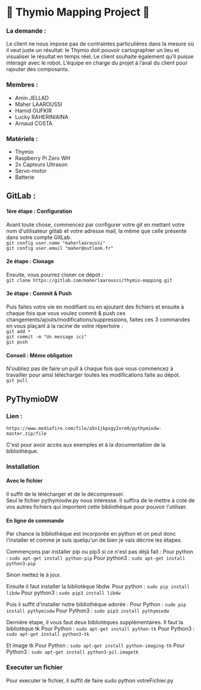 # &#x1F53A; Thymio Mapping Project &#x1F53A;

### La demande :
Le client ne nous impose pas de contraintes particulières dans la mesure où il veut
juste un résultat: le Thymio doit pouvoir cartographier un lieu et visualiser le résultat
en temps réel. Le client souhaite également qu’il puisse interagir avec le robot.
L’équipe en charge du projet à l’aval du client pour rajouter des composants.

### Membres :
* Amin JELLAD
* Maher LAAROUSSI
* Hamid OUFKIR
* Lucky RAHERINIAINA
* Arnaud COSTA

### Matériels :
* Thymio
* Raspberry Pi Zero WH
* 2x Capteurs Ultrason
* Servo-motor
* Batterie


## GitLab :
#### 1ère étape : Configuration
Avant toute chose, commencez par configurer votre git en mettant votre nom d'utilisateur gitlab et votre adresse mail, la même que celle présente dans votre compte GitLab.  
`git config user.name "maherlaaroussi"`  
`git config user.email "maher@outlook.fr"`

#### 2e étape : Clonage
Ensuite, vous pourrez cloner ce dépot :  
`git clone https://gitlab.com/maherlaaroussi/thymio-mapping.git`

#### 3e étape : Commit & Push
Puis faites votre vie en modifiant ou en ajoutant des fichiers et ensuite à chaque fois que vous voulez commit & push ces changements/ajouts/modifications/suppressions, faites ces 3 commandes en vous plaçant à la racine de votre répertoire :  
`git add *`  
`git commit -m "Un message ici"`  
`git push`

#### Conseil : Même obligation
N'oubliez pas de faire un pull à chaque fois que vous commencez à travailler pour ainsi télécharger toutes les modifications faite au dépot.  
`git pull`  


## PyThymioDW

### Lien :
`https://www.mediafire.com/file/a5n1jkpxgy2xre8/pythymiodw-master.zip/file`

C'est pour avoir accès aux exemples et à la documentation de la bibliothèque.
### Installation
#### Avec le fichier
Il suffit de le télécharger et de le décompresser.  
Seul le fichier pythymiodw.py nous intéresse. Il suffira de le mettre à coté de vos autres fichiers qui importent cette bibliothèque pour pouvoir l'utiliser.

#### En ligne de commande
Par chance la bibliothèque est incorporée en python et on peut donc l'installer et comme je suis quelqu'un de bien je vais décrire les étapes.

Commençons par installer pip ou pip3 si ce n'est pas déjà fait :
Pour python  : `sudo apt-get install python-pip`
Pour python3 : `sudo apt-get install python3-pip`

Sinon mettez le à jour.

Ensuite il faut installer la bibliotèque libdw.
Pour python  : `sudo pip install libdw`
Pour python3 :  `sudo pip3 install libdw`

Puis il suffit d'installer notre bibliothèque adorée : 
Pour Python  : `sudo pip install pythymiodw`
Pour Python3 : `sudo pip3 install pythymiodw`

Dernière étape, il vous faut deux bibliotèques supplémentaires.
Il faut la bibliotèque tk
Pour Python   : `sudo apt-get install python-tk`
Pour Python3  : `sudo apt-get install python3-tk`

Et image tk
Pour Python   : `sudo apt-get install python-imaging-tk`
Pour Python3  : `sudo apt-get install python3-pil.imagetk`

### Executer un fichier
Pour executer le fichier, il suffit de faire sudo python votreFichier.py
